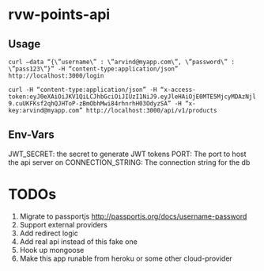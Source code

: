 # rvw-points-api

## Usage
```curl –data “{\”username\” : \”arvind@myapp.com\”, \”password\” : \”pass123\”}” -H “content-type:application/json” http://localhost:3000/login```

```curl -H “content-type:application/json” -H “x-access-token:eyJ0eXAiOiJKV1QiLCJhbGciOiJIUzI1NiJ9.eyJleHAiOjE0MTE5MjcyMDAzNjl9.cuUKFKsf2qhQJHToP-zBmObhMwi84rhnrhH03OdyzSA” -H “x-key:arvind@myapp.com” http://localhost:3000/api/v1/products```

## Env-Vars

JWT_SECRET: the secret to generate JWT tokens
PORT: The port to host the api server on
CONNECTION_STRING: The connection string for the db

# TODOs

1. Migrate to passportjs http://passportjs.org/docs/username-password
1. Support external providers
1. Add redirect logic 
1. Add real api instead of this fake one
1. Hook up mongoose
1. Make this app runable from heroku or some other cloud-provider